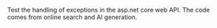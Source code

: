 Test the handling of exceptions in the asp.net core web API. The code comes from online search and AI generation.
